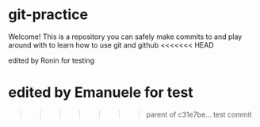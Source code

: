 # git-practice

Welcome! This is a repository you can safely make commits to and play around with to learn how to use git and github
<<<<<<< HEAD


edited by Ronin for testing

edited by Emanuele for test
=======
>>>>>>> parent of c31e7be... test commit
